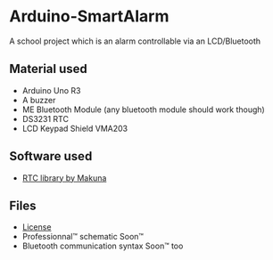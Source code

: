 # Arduino-SmartAlarm
A school project which is an alarm controllable via an LCD/Bluetooth

## Material used
- Arduino Uno R3
- A buzzer
- ME Bluetooth Module (any bluetooth module should work though)
- DS3231 RTC
- LCD Keypad Shield VMA203

## Software used
- [RTC library by Makuna](https://github.com/Makuna/Rtc)

## Files
- [License](https://github.com/Arc13/Arduino-SmartAlarm/blob/master/LICENSE)
- Professionnal™ schematic Soon™
- Bluetooth communication syntax Soon™ too
